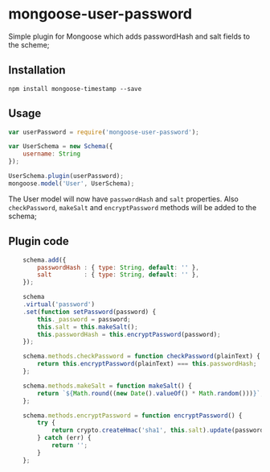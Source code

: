 # mongoose-user-password

Simple plugin for Mongoose which adds passwordHash and salt fields to the scheme;

## Installation

`npm install mongoose-timestamp --save`

## Usage

```javascript
var userPassword = require('mongoose-user-password');

var UserSchema = new Schema({
    username: String
});

UserSchema.plugin(userPassword);
mongoose.model('User', UserSchema);
```
The User model will now have `passwordHash` and `salt` properties.
Also `checkPassword`, `makeSalt` and `encryptPassword` methods will be added to the schema;


## Plugin code

```javascript
    schema.add({
        passwordHash : { type: String, default: '' },
        salt         : { type: String, default: '' },
    });

    schema
    .virtual('password')
    .set(function setPassword(password) {
        this._password = password;
        this.salt = this.makeSalt();
        this.passwordHash = this.encryptPassword(password);
    });

    schema.methods.checkPassword = function checkPassword(plainText) {
        return this.encryptPassword(plainText) === this.passwordHash;
    };

    schema.methods.makeSalt = function makeSalt() {
        return `${Math.round((new Date().valueOf() * Math.random()))}`;
    };

    schema.methods.encryptPassword = function encryptPassword() {
        try {
            return crypto.createHmac('sha1', this.salt).update(password).digest('hex');
        } catch (err) {
            return '';
        }
    };
```